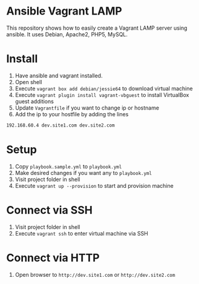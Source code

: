 # Ansible Vagrant LAMP

This repository shows how to easily create a Vagrant LAMP server using ansible. It uses Debian, Apache2, PHP5, MySQL.

# Install

1. Have ansible and vagrant installed.
2. Open shell
3. Execute `vagrant box add debian/jessie64` to download virtual machine
4. Execute `vagrant plugin install vagrant-vbguest` to install VirtualBox guest additions
5. Update `Vagrantfile` if you want to change ip or hostname
6. Add the ip to your hostfile by adding the lines

``` bash
192.168.60.4 dev.site1.com dev.site2.com
```

# Setup

1. Copy `playbook.sample.yml` to `playbook.yml`
2. Make desired changes if you want any to `playbook.yml`
2. Visit project folder in shell
3. Execute `vagrant up --provision` to start and provision machine

# Connect via SSH

1. Visit project folder in shell
2. Execute `vagrant ssh` to enter virtual machine via SSH

# Connect via HTTP

1. Open browser to `http://dev.site1.com` or `http://dev.site2.com`

